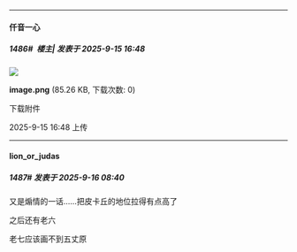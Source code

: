 ﻿
*****

####  仟音一心  
##### 1486#         楼主| 发表于 2025-9-15 16:48

<img src="https://img.stage1st.com/forum/202509/15/164848i9fppdzddnkbbdny.png" referrerpolicy="no-referrer">

<strong>image.png</strong> (85.26 KB, 下载次数: 0)

下载附件

2025-9-15 16:48 上传


*****

####  lion_or_judas  
##### 1487#       发表于 2025-9-16 08:40

又是煽情的一话……把皮卡丘的地位拉得有点高了

之后还有老六

老七应该画不到五丈原

